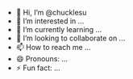 - 👋 Hi, I’m @chucklesu
- 👀 I’m interested in ...
- 🌱 I’m currently learning ...
- 💞️ I’m looking to collaborate on ...
- 📫 How to reach me ...
- 😄 Pronouns: ...
- ⚡ Fun fact: ...

<!---
chucklesu/chucklesu is a ✨ special ✨ repository because its `README.md` (this file) appears on your GitHub profile.
You can click the Preview link to take a look at your changes.
--->
